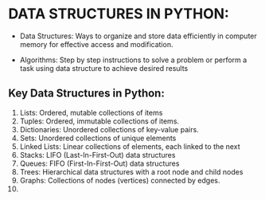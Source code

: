 # DATA STRUCTURES IN PYTHON:  

* Data Structures: Ways to organize and store data efficiently in computer memory for effective access and modification.  

* Algorithms: Step by step instructions to solve a problem or perform a task using data structure to achieve desired results   

## Key Data Structures in Python:  

1. Lists: Ordered, mutable collections of items  
2. Tuples: Ordered, immutable collections of items.  
3. Dictionaries: Unordered collections of key-value pairs.  
4. Sets: Unordered collections of unique elements
5. Linked Lists: Linear collections of elements, each linked to the next  
6. Stacks: LIFO (Last-In-First-Out) data structures  
7. Queues: FIFO (First-In-First-Out) data structures  
8. Trees: Hierarchical data structures with a root node and child nodes  
9. Graphs: Collections of nodes (vertices) connected by edges.  
10. 
